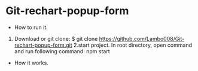 # Git-rechart-popup-form
 
- How to run it.
 1. Download or git clone:
     $ git clone https://github.com/Lambo008/Git-rechart-popup-form.git
 2.start project.
     In root directory, open command and run following command:
     npm start
- How it works.
 
